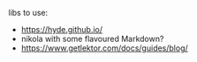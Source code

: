 libs to use:
- https://hyde.github.io/
- nikola with some flavoured Markdown?
- https://www.getlektor.com/docs/guides/blog/
